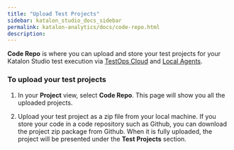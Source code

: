 ```yaml
---
title: "Upload Test Projects" 
sidebar: katalon_studio_docs_sidebar
permalink: katalon-analytics/docs/code-repo.html 
description: 
---
```

**Code Repo** is where you can upload and store your test projects for your Katalon Studio test execution via [TestOps Cloud](grid-testops-cloud.html) and [Local Agents](grid-local-agents.html). 

### To upload your test projects 

1. In your **Project** view, select **Code Repo**. This page will show you all the uploaded projects. 

2. Upload your test project as a zip file from your local machine. If you store your code in a code repository such as Github, you can download the project zip package from Github. When it is fully uploaded, the project will be presented under the **Test Projects** section.
